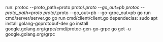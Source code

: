 run:
    protoc --proto_path=proto proto/*.proto --go_out=pb
    protoc --proto_path=proto proto/*.proto --go_out=pb --go-grpc_out=pb
    go run cmd/server/server.go
    go run cmd/client/client.go
dependecias: 
    sudo apt install golang-goprotobuf-dev
    go install google.golang.org/grpc/cmd/protoc-gen-go-grpc
    go get -u google.golang.org/grpc